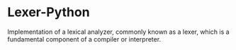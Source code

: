 # Lexer-Python
Implementation of a lexical analyzer, commonly known as a lexer, which is a fundamental component of a compiler or interpreter.
